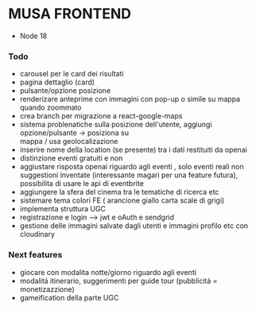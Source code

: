 # MUSA FRONTEND

- Node 18

### Todo

- carousel per le card dei risultati
- pagina dettaglio (card)
- pulsante/opzione posizione
- renderizare anteprime con immagini con pop-up o simile su mappa quando zoommato
- crea branch per migrazione a react-google-maps
- sistema problenatiche sulla posizione dell'utente, aggiungi opzione/pulsante -> posiziona su   
  mappa / usa geolocalizazione
- inserire nome della location (se presente) tra i dati restituiti da openai
- distinzione eventi gratuiti e non
- aggiustare risposta openai riguardo agli eventi , solo eventi reali non suggestioni inventate
  (interessante magari per una feature futura), possibilita di usare le api di eventbrite
- aggiungere la sfera del cinema tra le tematiche di ricerca etc
- sistemare tema colori FE ( arancione giallo carta scale di grigi)
- implementa struttura UGC
- registrazione e login --> jwt e oAuth e sendgrid
- gestione delle immagini salvate dagli utenti e immagini profilo etc con cloudinary

### Next features

- giocare con modalita notte/giorno riguardo agli eventi
- modalitá itinerario, suggerimenti per guide tour (pubblicitá = monetizazzione)
- gameification della parte UGC



